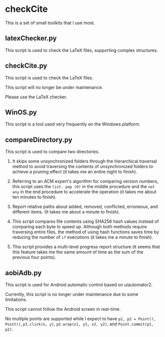 # checkCite

This is a set of small toolkits that I use most. 

## latexChecker.py

This script is used to check the LaTeX files, supporting complex structures. 

## checkCite.py

This script is used to check the LaTeX files. 

This script will no longer be under maintenance. 

Please use the LaTeX checker. 

## WinOS.py

This script is a tool used very frequently on the Windows platform. 

## compareDirectory.py

This script is used to compare two directories. 

1) It skips some unsynchronized folders through the hierarchical traversal method to avoid traversing the contents of unsynchronized folders to achieve a pruning effect (it takes me an entire night to finish). 
   
2) Referring to an ACM expert's algorithm for comparing version numbers, this script uses the ``list. pop (0)`` in the middle procedure and the ``not any`` in the end procedure to accelerate the operation (it takes me about ten minutes to finish). 

3) Report relative paths about added, removed, conflicted, erroneous, and different items. (It takes me about a minute to finish). 

4) This script compares file contents using SHA256 hash values instead of comparing each byte to speed up. Although both methods require traversing entire files, the method of using hash functions saves time by reducing the number of ``if`` executions (it takes me a minute to finish). 

5) This script provides a multi-level progress report structure (it seems that this feature takes me the same amount of time as the sum of the previous four points). 

## aobiAdb.py

This script is used for Android automatic control based on uiautomator2. 

Currently, this script is no longer under maintenance due to some limitations. 

This script cannot follow the Android screen in real-time. 

No multiple points are supported while I expect to have ``p1, p2 = Point(), Point()``, ``p1.click(x, y)``, ``p2.wrap(x1, y1, x2, y2)``, and ``Point.commit(p1, p2)``. 
